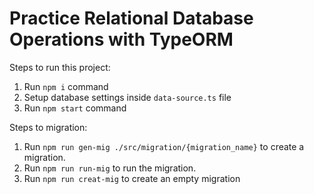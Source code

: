 # Practice Relational Database Operations with TypeORM

Steps to run this project:

1. Run `npm i` command
2. Setup database settings inside `data-source.ts` file
3. Run `npm start` command

Steps to migration:
1. Run `npm run gen-mig ./src/migration/{migration_name}` to create a migration.
2. Run `npm run run-mig` to run the migration.
3. Run `npm run creat-mig` to create an empty migration
